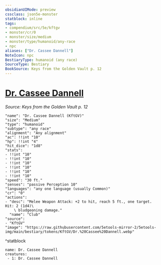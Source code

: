 ```yaml
---
obsidianUIMode: preview
cssclass: json5e-monster
statblock: inline
tags:
- compendium/src/5e/kftgv
- monster/cr/0
- monster/size/medium
- monster/type/humanoid/any-race
- npc
aliases: ["Dr. Cassee Dannell"]
NoteIcon: npc
BestiaryType: humanoid (any race)
SourceType: Bestiary
BookSource: Keys from the Golden Vault p. 12
---
```

# [Dr. Cassee Dannell](2-Mechanics/CLI/bestiary/npc/dr-cassee-dannell-kftgv.md)
*Source: Keys from the Golden Vault p. 12*  

```statblock
"name": "Dr. Cassee Dannell (KftGV)"
"size": "Medium"
"type": "humanoid"
"subtype": "any race"
"alignment": "Any alignment"
"ac": !!int "10"
"hp": !!int "4"
"hit_dice": "1d8"
"stats":
- !!int "10"
- !!int "10"
- !!int "10"
- !!int "10"
- !!int "10"
- !!int "10"
"speed": "30 ft."
"senses": "passive Perception 10"
"languages": "any one language (usually Common)"
"cr": "0"
"actions":
- "desc": "Melee Weapon Attack: +2 to hit, reach 5 ft., one target. Hit: 2 (1d4)\
    \ bludgeoning damage."
  "name": "Club"
"source":
- "KftGV"
"image": "https://raw.githubusercontent.com/5etools-mirror-2/5etools-img/main/bestiary/tokens/KftGV/Dr.%20Cassee%20Dannell.webp"
```
^statblock

```encounter-table
name: Dr. Cassee Dannell
creatures:
 - 1: Dr. Cassee Dannell
```